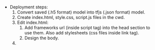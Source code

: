 - Deployment steps:
    1. Convert saved (.h5 format) model into tfjs (.json format) model.
    2. Create index.html, style.css, script.js files in the cwd.
    3. Edit index.html:
        1. Add frameworks url (inside script tag) into the head section to  use them. Also add stylesheets (css files inside link tag).
        2. Design the body.
    4. 
        